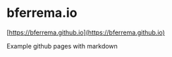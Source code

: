 # bferrema.io

[https://bferrema.github.io](https://bferrema.github.io)

Example github pages with markdown
